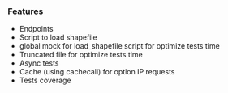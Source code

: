### Features
- Endpoints
- Script to load shapefile
- global mock for load_shapefile script for optimize tests time
- Truncated file for optimize tests time
- Async tests
- Cache (using cachecall) for option IP requests
- Tests coverage